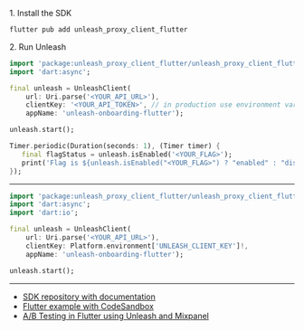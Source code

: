 1\. Install the SDK
```sh
flutter pub add unleash_proxy_client_flutter
```

2\. Run Unleash
```dart
import 'package:unleash_proxy_client_flutter/unleash_proxy_client_flutter.dart';
import 'dart:async';

final unleash = UnleashClient(
    url: Uri.parse('<YOUR_API_URL>'),
    clientKey: '<YOUR_API_TOKEN>', // in production use environment variable
    appName: 'unleash-onboarding-flutter');

unleash.start();

Timer.periodic(Duration(seconds: 1), (Timer timer) {
   final flagStatus = unleash.isEnabled('<YOUR_FLAG>');
   print('Flag is ${unleash.isEnabled("<YOUR_FLAG>") ? "enabled" : "disabled"}');
});
```
---
```dart
import 'package:unleash_proxy_client_flutter/unleash_proxy_client_flutter.dart';
import 'dart:async';
import 'dart:io';

final unleash = UnleashClient(
    url: Uri.parse('<YOUR_API_URL>'),
    clientKey: Platform.environment['UNLEASH_CLIENT_KEY']!,
    appName: 'unleash-onboarding-flutter');

unleash.start();
```

---
- [SDK repository with documentation](https://github.com/Unleash/unleash_proxy_client_flutter)
- [Flutter example with CodeSandbox](https://github.com/Unleash/unleash-sdk-examples/tree/main/Flutter)
- [A/B Testing in Flutter using Unleash and Mixpanel](https://docs.getunleash.io/feature-flag-tutorials/flutter/a-b-testing)
